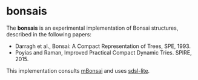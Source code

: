 # bonsais

The __bonsais__ is an experimental implementation of Bonsai structures, described in the following papers:

* Darragh et al., Bonsai: A Compact Representation of Trees, SPE, 1993.
* Poyias and Raman, Improved Practical Compact Dynamic Tries. SPIRE, 2015.

This implementation consults [mBonsai](https://github.com/Poyias/mBonsai) and uses [sdsl-lite](https://github.com/simongog/sdsl-lite).